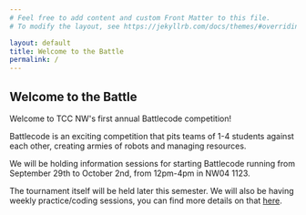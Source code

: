 ```yaml
---
# Feel free to add content and custom Front Matter to this file.
# To modify the layout, see https://jekyllrb.com/docs/themes/#overriding-theme-defaults

layout: default
title: Welcome to the Battle
permalink: /
---
```

## Welcome to the Battle

Welcome to TCC NW's first annual Battlecode competition!

Battlecode is an exciting competition that pits teams of 1-4 students against each other, creating armies of robots and managing resources.

We will be holding information sessions for starting Battlecode running from September 29th to October 2nd, from 12pm-4pm in NW04 1123.

The tournament itself will be held later this semester. We will also be having weekly practice/coding sessions, you can find more details on that [here](/sessions/).
